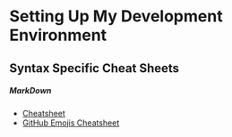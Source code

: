 # Setting Up My Development Environment

## Syntax Specific Cheat Sheets

##### MarkDown

* [Cheatsheet](https://guides.github.com/pdfs/markdown-cheatsheet-online.pdf)
* [GitHub Emojis Cheatsheet](https://www.webfx.com/tools/emoji-cheat-sheet/)
